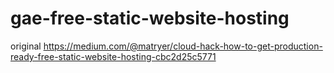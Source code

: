 # gae-free-static-website-hosting

original https://medium.com/@matryer/cloud-hack-how-to-get-production-ready-free-static-website-hosting-cbc2d25c5771
